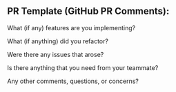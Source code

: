 ## PR Template (GitHub PR Comments):
What (if any) features are you implementing?

What (if anything) did you refactor?

Were there any issues that arose?

Is there anything that you need from your teammate?

Any other comments, questions, or concerns?
